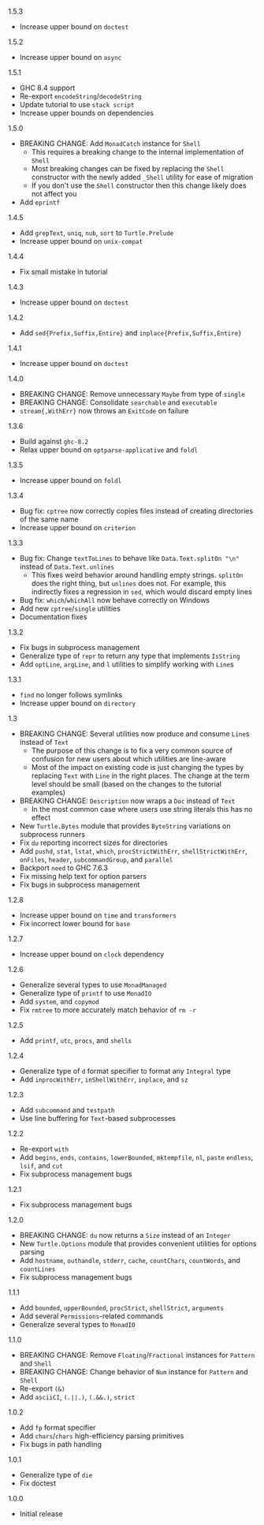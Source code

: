 1.5.3

* Increase upper bound on `doctest`

1.5.2

* Increase upper bound on `async`

1.5.1

* GHC 8.4 support
* Re-export `encodeString`/`decodeString`
* Update tutorial to use `stack script`
* Increase upper bounds on dependencies

1.5.0

* BREAKING CHANGE: Add `MonadCatch` instance for `Shell`
    * This requires a breaking change to the internal implementation of `Shell`
    * Most breaking changes can be fixed by replacing the `Shell` constructor
      with the newly added `_Shell` utility for ease of migration
    * If you don't use the `Shell` constructor then this change likely does not
      affect you
* Add `eprintf`

1.4.5

* Add `grepText`, `uniq`, `nub`, `sort` to `Turtle.Prelude`
* Increase upper bound on `unix-compat`

1.4.4

* Fix small mistake in tutorial

1.4.3

* Increase upper bound on `doctest`

1.4.2

* Add `sed{Prefix,Suffix,Entire}` and `inplace{Prefix,Suffix,Entire}`

1.4.1

* Increase upper bound on `doctest`

1.4.0

* BREAKING CHANGE: Remove unnecessary `Maybe` from type of `single`
* BREAKING CHANGE: Consolidate `searchable` and `executable`
* `stream{,WithErr}` now throws an `ExitCode` on failure

1.3.6

* Build against `ghc-8.2`
* Relax upper bound on `optparse-applicative` and `foldl`

1.3.5

* Increase upper bound on `foldl`

1.3.4

* Bug fix: `cptree` now correctly copies files instead of creating directories
  of the same name
* Increase upper bound on `criterion`

1.3.3

* Bug fix: Change `textToLines` to behave like `Data.Text.splitOn "\n"`
   instead of `Data.Text.unlines`
    * This fixes weird behavior around handling empty strings.  `splitOn` does
      the right thing, but `unlines` does not.  For example, this indirectly
      fixes a regression in `sed`, which would discard empty lines
* Bug fix: `which`/`whichAll` now behave correctly on Windows
* Add new `cptree`/`single` utilities
* Documentation fixes

1.3.2

* Fix bugs in subprocess management
* Generalize type of `repr` to return any type that implements `IsString`
* Add `optLine`, `argLine`, and `l` utilities to simplify working with `Line`s

1.3.1

* `find` no longer follows symlinks
* Increase upper bound on `directory`

1.3

* BREAKING CHANGE: Several utilities now produce and consume `Line`s instead of
  `Text`
    * The purpose of this change is to fix a very common source of confusion for
      new users about which utilities are line-aware
    * Most of the impact on existing code is just changing the types by
      replacing `Text` with `Line` in the right places.  The change at the
      term level should be small (based on the changes to the tutorial examples)
* BREAKING CHANGE: `Description` now wraps a `Doc` instead of `Text`
    * In the most common case where users use string literals this has no effect
* New `Turtle.Bytes` module that provides `ByteString` variations on subprocess
  runners
* Fix `du` reporting incorrect sizes for directories
* Add `pushd`, `stat`, `lstat`, `which`, `procStrictWithErr`,
  `shellStrictWithErr`, `onFiles`, `header`, `subcommandGroup`, and `parallel`
* Backport `need` to GHC 7.6.3
* Fix missing help text for option parsers
* Fix bugs in subprocess management

1.2.8

* Increase upper bound on `time` and `transformers`
* Fix incorrect lower bound for `base`

1.2.7

* Increase upper bound on `clock` dependency

1.2.6

* Generalize several types to use `MonadManaged`
* Generalize type of `printf` to use `MonadIO`
* Add `system`, and `copymod`
* Fix `rmtree` to more accurately match behavior of `rm -r`

1.2.5

* Add `printf`, `utc`, `procs`, and `shells`

1.2.4

* Generalize type of `d` format specifier to format any `Integral` type
* Add `inprocWithErr`, `inShellWithErr`, `inplace`, and `sz`

1.2.3

* Add `subcommand` and `testpath`
* Use line buffering for `Text`-based subprocesses

1.2.2

* Re-export `with`
* Add `begins`, `ends`, `contains`, `lowerBounded`, `mktempfile`, `nl`, `paste`
  `endless`, `lsif`, and `cut`
* Fix subprocess management bugs

1.2.1

* Fix subprocess management bugs

1.2.0

* BREAKING CHANGE: `du` now returns a `Size` instead of an `Integer`
* New `Turtle.Options` module that provides convenient utilities for options
  parsing
* Add `hostname`, `outhandle`, `stderr`, `cache`, `countChars`, `countWords`,
  and `countLines`
* Fix subprocess management bugs

1.1.1

* Add `bounded`, `upperBounded`, `procStrict`, `shellStrict`, `arguments`
* Add several `Permissions`-related commands
* Generalize several types to `MonadIO`

1.1.0

* BREAKING CHANGE: Remove `Floating`/`Fractional` instances for `Pattern` and
  `Shell`
* BREAKING CHANGE: Change behavior of `Num` instance for `Pattern` and `Shell`
* Re-export `(&)`
* Add `asciiCI`, `(.||.)`, `(.&&.)`, `strict`

1.0.2

* Add `fp` format specifier
* Add `chars`/`chars` high-efficiency parsing primitives
* Fix bugs in path handling

1.0.1

* Generalize type of `die`
* Fix doctest

1.0.0

* Initial release
